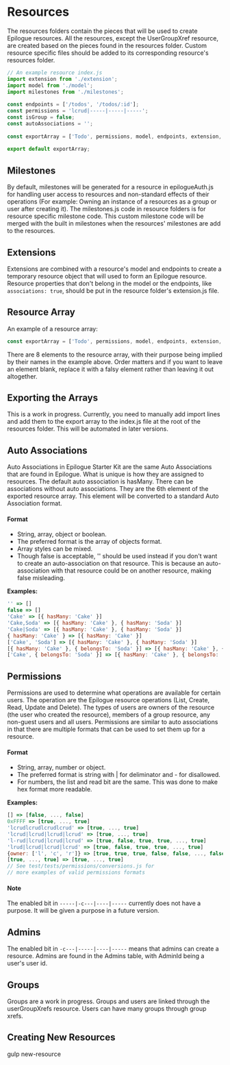 # Resources

The resources folders contain the pieces that will be 
used to create Epilogue resources. All the resources, 
except the UserGroupXref resource, are created based on 
the pieces found in the resources folder. Custom resource 
specific files should be added to its corresponding resource's 
resources folder.

```javascript
// An example resource index.js
import extension from './extension';
import model from './model';
import milestones from './milestones';
 
const endpoints = ['/todos', '/todos/:id'];
const permissions = 'lcrud|-----|-----|-----';
const isGroup = false;
const autoAssociations = '';
 
const exportArray = ['Todo', permissions, model, endpoints, extension, autoAssociations, isGroup, milestones];
 
export default exportArray;
```

## Milestones

By default, milestones will be generated for a resource in 
epilogueAuth.js for handling user access to resources and 
non-standard effects of their operations (For example: Owning 
an instance of a resources as a group or user after creating 
it). The milestones.js code in resource folders is for resource specific milestone code. 
This custom milestone code will be merged with the built
in milestones when the resources' milestones are add to the 
resources.

## Extensions

Extensions are combined with a resource's model and endpoints 
to create a temporary resource object that will used to form 
an Epilogue resource. Resource properties that don't belong in 
the model or the endpoints, like `associations: true`, should 
be put in the resource folder's extension.js file.

## Resource Array

An example of a resource array: 

```javascript
const exportArray = ['Todo', permissions, model, endpoints, extension, autoAssociations, isGroup, milestones];
```

There are 8 elements to the resource array, with their purpose 
being implied by their names in the example above. Order 
matters and if you want to leave an element blank, replace it 
with a falsy element rather than leaving it out altogether.

## Exporting the Arrays

This is a work in progress. Currently, you need to manually 
add import lines and add them to the export array to the 
index.js file at the root of the resources folder. This will 
be automated in later versions.

## Auto Associations

Auto Associations in Epilogue Starter Kit are the same Auto 
Associations that are found in Epilogue.
What is unique is how they are assigned to resources. The 
default auto association is hasMany. There can be associations 
without auto associations. They are the 6th element 
of the exported resource array. This element will be converted 
to a standard Auto Association format.

#### Format

* String, array, object or boolean.
* The preferred format is the array of objects format.
* Array styles can be mixed.
* Though false is acceptable, '' should be used instead if you don't
  want to create an auto-association on that resource. This is because
  an auto-association with that resource could be on another resource,
  making false misleading.

**Examples:**

```javascript
'' => []
false => []
'Cake' => [{ hasMany: 'Cake' }]
'Cake,Soda' => [{ hasMany: 'Cake' }, { hasMany: 'Soda' }]
'Cake|Soda' => [{ hasMany: 'Cake' }, { hasMany: 'Soda' }]
{ hasMany: 'Cake' } => [{ hasMany: 'Cake' }]
['Cake', 'Soda'] => [{ hasMany: 'Cake' }, { hasMany: 'Soda' }]
[{ hasMany: 'Cake' }, { belongsTo: 'Soda' }] => [{ hasMany: 'Cake' }, { belongsTo: 'Soda' }]
['Cake', { belongsTo: 'Soda' }] => [{ hasMany: 'Cake' }, { belongsTo: 'Soda' }]
```

## Permissions

Permissions are used to determine what operations are 
available for certain users. The operation are the Epilogue 
resource operations (List, Create, Read, Update and Delete). 
The types of users are owners of the resource (the user who 
created the resource), members of a group resource, any non-guest 
users and all users. Permissions are similar to auto 
associations in that there are multiple formats that can be 
used to set them up for a resource.

#### Format

* String, array, number or object.
* The preferred format is string with | for deliminator and - for 
disallowed.
* For numbers, the list and read bit are the same. This was 
done to make hex format more readable.

**Examples:**

```javascript
[] => [false, ..., false]
0xFFFF => [true, ..., true]
'lcrudlcrudlcrudlcrud' => [true, ..., true]
'lcrud|lcrud|lcrud|lcrud' => [true, ..., true]
'l-rud|lcrud|lcrud|lcrud' => [true, false, true, true, ..., true]
'lrud|lcrud|lcrud|lcrud' => [true, false, true, true, ..., true]
{owner: ['l', 'c', 'r']} => [true, true, true, false, false, ..., false]
[true, ..., true] => [true, ..., true]
// See test/tests/permissions/conversions.js for
// more examples of valid permissions formats
```

#### Note

The enabled bit in `-----|-c---|----|-----` currently does not 
have a purpose. It will be given a purpose in a future version.

## Admins

The enabled bit in `-c---|-----|----|-----` means that admins 
can create a resource. Admins are found in the Admins table, with 
AdminId being a user's user id.

## Groups

Groups are a work in progress. Groups and users are linked 
through the userGroupXrefs resource. Users can have many groups through group xrefs.

## Creating New Resources

gulp new-resource